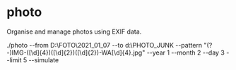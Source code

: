 # photo
Organise and manage photos using EXIF data.

./photo --from D:\FOTO\2021_01_07 --to d:\PHOTO_JUNK --pattern "(?-)IMG-([\d]{4})([\d]{2})([\d]{2})-WA[\d]{4}\.jpg" --year 1 --month 2 --day 3 --limit 5 --simulate